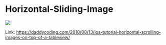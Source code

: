 # Horizontal-Sliding-Image

![](https://github.com/zhiyao92/Horizontal-Sliding-Image/blob/master/SlidingImage/Aug-14-2018%2012-49-27.gif)


Link: https://daddycoding.com/2018/08/13/ios-tutorial-horizontal-scrolling-images-on-top-of-a-tableview/
